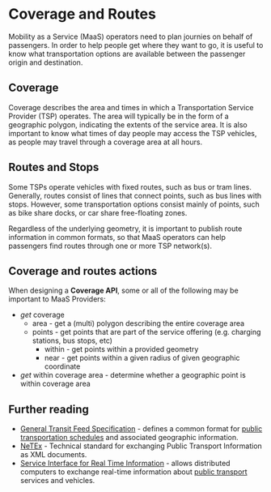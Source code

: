 # Coverage and Routes

Mobility as a Service \(MaaS\) operators need to plan journies on behalf of passengers. In order to help people get where they want to go, it is useful to know what transportation options are available between the passenger origin and destination.

## Coverage

Coverage describes the area and times in which a Transportation Service Provider \(TSP\) operates. The area will typically be in the form of a geographic polygon, indicating the extents of the service area. It is also important to know what times of day people may access the TSP vehicles, as people may travel through a coverage area at all hours.

## Routes and Stops

Some TSPs operate vehicles with fixed routes, such as bus or tram lines. Generally, routes consist of lines that connect points, such as bus lines with stops. However, some transportation options consist mainly of points, such as bike share docks, or car share free-floating zones.

Regardless of the underlying geometry, it is important to publish route information in common formats, so that MaaS operators can help passengers find routes through one or more TSP network\(s\).

## Coverage and routes actions

When designing a **Coverage API**, some or all of the following may be important to MaaS Providers:

* _get_ coverage 
  * area - get a \(multi\) polygon describing the entire coverage area
  * points - get points that are part of the service offering \(e.g. charging stations, bus stops, etc\)
    * within - get points within a provided geometry
    * near - get points within a given radius of given geographic coordinate
* _get_ within coverage area - determine whether a geographic point is within coverage area

## Further reading

* [General Transit Feed Specification](https://en.wikipedia.org/wiki/General_Transit_Feed_Specification) - defines a common format for [public transportation schedules](https://en.wikipedia.org/wiki/Public_transport_timetable) and associated geographic information.
* [NeTEx](https://en.wikipedia.org/wiki/NeTEx) - Technical standard for exchanging Public Transport Information as XML documents.
* [Service Interface for Real Time Information](https://en.wikipedia.org/wiki/Service_Interface_for_Real_Time_Information) - allows distributed computers to exchange real-time information about [public transport](https://en.wikipedia.org/wiki/Public_transport) services and vehicles.



